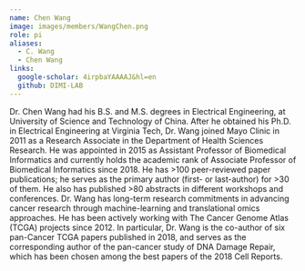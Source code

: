 ```yaml
---
name: Chen Wang
image: images/members/WangChen.png
role: pi
aliases:
  - C. Wang
  - Chen Wang
links:
  google-scholar: 4irpbaYAAAAJ&hl=en
  github: DIMI-LAB
---
```

Dr. Chen Wang had his B.S. and M.S. degrees in Electrical Engineering, at University of Science and Technology of China. 
After he obtained his Ph.D. in Electrical Engineering at Virginia Tech, Dr. Wang joined Mayo Clinic in 2011 as a Research Associate 
in the Department of Health Sciences Research. He was appointed in 2015 as Assistant Professor of Biomedical Informatics and currently 
holds the academic rank of Associate Professor of Biomedical Informatics since 2018. He has >100 peer-reviewed paper publications; 
he serves as the primary author (first- or last-author) for >30 of them. He also has published >80 abstracts in different workshops 
and conferences. Dr. Wang has long-term research commitments in advancing cancer research through machine-learning and translational 
omics approaches. He has been actively working with The Cancer Genome Atlas (TCGA) projects since 2012. In particular, 
Dr. Wang is the co-author of six pan-Cancer TCGA papers published in 2018, and serves as the corresponding author of the pan-cancer 
study of DNA Damage Repair, which has been chosen among the best papers of the 2018 Cell Reports. 
